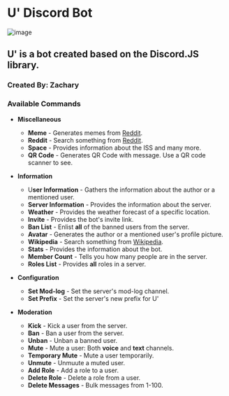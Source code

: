 # U' Discord Bot

![image](https://cdn.discordapp.com/attachments/720137467579334716/720827776592117760/cfd84f958d15115398bc9403624e3e67.gif)

## __U' is a bot created based on the Discord.JS library.__
### Created By: __Zachary__
### Available Commands
* **Miscellaneous**
    * **Meme** - Generates memes from [Reddit](https://reddit.com/).
    * **Reddit** - Search something from [Reddit](https://reddit.com/).
    * **Space** - Provides information about the ISS and many more.
    * **QR Code** - Generates QR Code with message. Use a QR code scanner to see.

* **Information**
    * U**ser Information** - Gathers the information about the author or a mentioned user.
    * **Server Information** - Provides the information about the server.
    * **Weather** - Provides the weather forecast of a specific location.
    * **Invite** - Provides the bot's invite link.
    * **Ban List** - Enlist **all** of the banned users from the server.
    * **Avatar** - Generates the author or a mentioned user's profile picture.
    * **Wikipedia** - Search something from [Wikipedia](https://wikipedia.com/).
    * **Stats** - Provides the information about the bot.
    * **Member Count** - Tells you how many people are in the server.
    * **Roles List** - Provides **all** roles in a server.

* **Configuration**
    * **Set Mod-log** - Set the server's mod-log channel.
    * **Set Prefix** - Set the server's new prefix for U'

* **Moderation**
    * **Kick** - Kick a user from the server.
    * **Ban** - Ban a user from the server.
    * **Unban** - Unban a banned user.
    * **Mute** - Mute a user: Both **voice** and **text** channels.
    * **Temporary Mute** - Mute a user temporarily.
    * **Unmute** - Unmuute a muted user.
    * **Add Role** - Add a role to a user.
    * **Delete Role** - Delete a role from a user.
    * **Delete Messages** - Bulk messages from 1-100.



